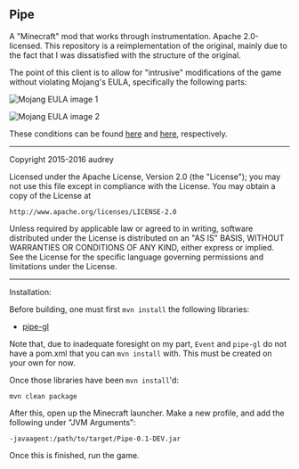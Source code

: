 Pipe
----
A "Minecraft" mod that works through instrumentation. Apache 2.0-licensed. This repository is a reimplementation of the original, mainly due to the fact that I was dissatisfied with the structure of the original.  

The point of this client is to allow for "intrusive" modifications of the game without violating Mojang's EULA, specifically the following parts:

![Mojang EULA image 1](https://i.imgur.com/Q6pKGDA.png)

![Mojang EULA image 2](https://i.imgur.com/QKGkSGC.png)

These conditions can be found [here](https://account.mojang.com/documents/minecraft_eula) and [here](https://account.mojang.com/terms), respectively.

----------------

Copyright 2015-2016 audrey

Licensed under the Apache License, Version 2.0 (the "License");
you may not use this file except in compliance with the License.
You may obtain a copy of the License at

    http://www.apache.org/licenses/LICENSE-2.0

Unless required by applicable law or agreed to in writing, software
distributed under the License is distributed on an "AS IS" BASIS,
WITHOUT WARRANTIES OR CONDITIONS OF ANY KIND, either express or implied.
See the License for the specific language governing permissions and
limitations under the License.

----

Installation:

Before building, one must first `mvn install` the following libraries:
 - [pipe-gl](https://github.com/curlpipesh/pipe-gl)
 
Note that, due to inadequate foresight on my part, `Event` and `pipe-gl` do not have a pom.xml that you can `mvn install` with. This must be created on your own for now.

Once those libraries have been `mvn install`'d:

````
mvn clean package
````
After this, open up the Minecraft launcher. Make a new profile, and add the following under "JVM Arguments":
````
-javaagent:/path/to/target/Pipe-0.1-DEV.jar
````
Once this is finished, run the game. 
